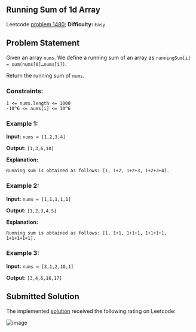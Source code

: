 ## Running Sum of 1d Array

Leetcode [problem 1480](https://leetcode.com/problems/running-sum-of-1d-array/); **Difficulty:** `Easy`



## Problem Statement

Given an array `nums`. We define a running sum of an array as `runningSum[i] = sum(nums[0]…nums[i])`.

Return the running sum of `nums`.

 
 
### Constraints:

```
1 <= nums.length <= 1000
-10^6 <= nums[i] <= 10^6
```

### Example 1:

**Input:** `nums = [1,2,3,4]`

**Output:** `[1,3,6,10]` 

**Explanation:** 
```
Running sum is obtained as follows: [1, 1+2, 1+2+3, 1+2+3+4].
```

### Example 2:

**Input:** `nums = [1,1,1,1,1]`

**Output:** `[1,2,3,4,5]` 

**Explanation:** 

```
Running sum is obtained as follows: [1, 1+1, 1+1+1, 1+1+1+1, 1+1+1+1+1].
```

### Example 3:

**Input:** `nums = [3,1,2,10,1]`

**Output:** `[3,4,6,16,17]`


## Submitted Solution

The implemented [solution](solution.cpp) received the following rating on Leetcode:

![image](https://user-images.githubusercontent.com/33619581/121965597-8d426480-cd6d-11eb-9292-3fd2311f634e.png)


